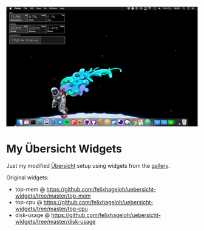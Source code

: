 ![Desktop](https://github.com/carlosjtacon/ubersicht-widgets/raw/master/desktop.png)

My Übersicht Widgets
====================

Just my modified [Übersicht](http://tracesof.net/uebersicht/) setup using widgets from the [gallery](https://github.com/felixhageloh/uebersicht-widgets).

Original widgets:

- top-mem @ https://github.com/felixhageloh/uebersicht-widgets/tree/master/top-mem
- top-cpu @ https://github.com/felixhageloh/uebersicht-widgets/tree/master/top-cpu
- disk-usage @ https://github.com/felixhageloh/uebersicht-widgets/tree/master/disk-usage
